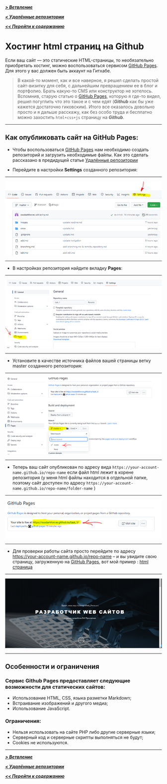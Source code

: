 [***> Ветвление***](./branching.md)

[***< Удалённые репозитории***](./remote_repository.md)

[***<< Перейти к содержанию***](./readme.md#содержание)

# Хостинг html страниц на Github

Если ваш сайт — это статические HTML-страницы, то необязательно приобретать хостинг, можно воспользоваться сервисом [GitHub Pages](https://pages.github.com/). Для этого у вас должен быть аккаунт на Гитхабе.

> В какой-то момент, как и все наверное, я решил сделать простой сайт-визитку для себя, с дальнейшим превращением ее в блог и портфолио. Брать какую-то CMS или конструктор не хотелось. Вспомнив, старую статью о [GitHub Pages](https://pages.github.com/), которую я где-то видел, решил погуглить что это такое и с чем едят (***Github*** как бы уже кажется достаточно гиковским). Итого все оказалось довольно просто и я дальше расскажу, как без особо труда и бесплатно можно захостить `html+css+js` страницу на ***Github***.

---

## Как опубликовать сайт на GitHub Pages:

* Чтобы воспользоваться [GitHub Pages](https://pages.github.com/) нам необходимо создать репозиторий и загрузить необходимые файлы. Как это сделать рассказано в предидущей статье [ Удалённые репозитории](./remote_repository.md)


* Перейдите в настройки **Settings** созданного репозитория:
---
![html_github_1](./images/html_github_1.png)

---

* В настройках репозитория найдите вкладку **Pages**:
---
![html_github_2](./images/html_github_2.png)

---

* Установите в качестве источника файлов вашей страницы ветку master созданного репозитория:
---
![html_github_3](./images/html_github_3.png)

---

* Теперь ваш сайт опубликован по адресу вида `https://your-account-name.github.io/repo-name` если файл html лежит в корене репозитория
(у меня html файлы находится в отдельной папке, поэтому сайт доступен по адресу `https://your-account-name.github.io/repo-name/folder-name` )

---
![html_github_4](./images/html_github_4.png)

---

* Для проверки работы сайта просто перейдите по адресу https://your-account-name.github.io/repo-name – и вы увидите свою страницу, загруженную на [GitHub Pages](https://pages.github.com/), вот мой пример :
[html страница](https://xxxdarkforces.github.io/task_1/www/index.html)

---
![html_github_5](./images/html_github_5.png)

---

## Особенности и ограничения

### Сервис Github Pages предоставляет следующие возможности для статических сайтов:

* Использование HTML, CSS, языка разметки Markdown;
* Встраивание изображений и другого медиа;
* Использование JavaScript.

### Ограничения:

* Нельзя использовать на сайте PHP либо другие серверные языки;
* Серверный код и серверные скрипты выполняться не будут;
* Cookies не используются.

---
[***> Ветвление***](./branching.md)

[***< Удалённые репозитории***](./remote_repository.md)

[***<< Перейти к содержанию***](./readme.md#содержание)